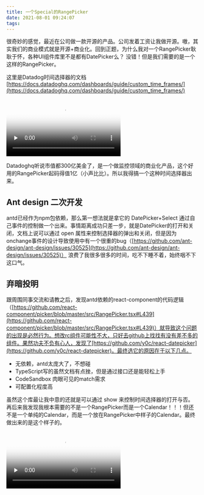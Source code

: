 ```yaml
---
title: 一个Special的RangePicker
date: 2021-08-01 09:24:07
tags:
---
```

很奇妙的感觉，最近在公司做一款开源的产品。公司发着工资让我做开源。嗷，其实我们的商业模式就是开源+商业化。回到正题，为什么我对一个RangePicker耿耿于怀，各种UI组件库里不是都有DatePicker么？ 没错！但是我们需要的是一个这样的RangePicker。

这里是Datadog时间选择器的文档[https://docs.datadoghq.com/dashboards/guide/custom_time_frames/](https://docs.datadoghq.com/dashboards/guide/custom_time_frames/)

<video id="video" controls="" preload="none" poster="http://img-ys011.didistatic.com/static/dc2img/do1_iiaWQLIQLpYgHCnMscVH">
    <source id="mp4" src="http://img-ys011.didistatic.com/static/dc2img/datadog.mp4" type="video/mp4">
</video>

Datadoghq听说市值都300亿美金了，是一个做监控领域的商业化产品，这个好用的RangePicker起码得值1亿（小声比比）。所以我得搞一个这种时间选择器出来。

## Ant design 二次开发

antd已经作为npm包依赖，那么第一想法就是拿它的 DatePicker+Select 通过自己事件的控制做一个出来。事情距离成功只差一步，就是DatePicker的打开和关闭，文档上说可以通过 open 属性来控制选择器的弹出和关闭，但是因为onchange事件的设计导致使用中有一个很重的bug（[https://github.com/ant-design/ant-design/issues/30525](https://github.com/ant-design/ant-design/issues/30525)） 浪费了我很多很多的时间，吃不下睡不着，始终咽不下这口气。

## 弃暗投明

跟周围同事交流和请教之后，发现antd依赖的react-component的代码逻辑（[https://github.com/react-component/picker/blob/master/src/RangePicker.tsx#L439](https://github.com/react-component/picker/blob/master/src/RangePicker.tsx#L439)）就导致这个问题的出现是必然行为。想改rc组件可能性不大，只好去github上找找有没有差不多的组件。果然功夫不负有心人，发现了[https://github.com/y0c/react-datepicker](https://github.com/y0c/react-datepicker)。最终选它的原因在于以下几点。

- 无依赖，antd太庞大了，不想碰
- TypeScript写的虽然文档有点挫，但是通过接口还是能轻松上手
- CodeSandbox 肉眼可见的match需求
- 可配置化程度高

虽然这个库最让我中意的还就是可以通过 show 来控制时间选择器的打开与否。再后来我发现我根本需要的不是一个RangePicker而是一个Calendar！！！但还不是一个单纯的Calendar，而是一个放在RangePicker中样子的Calendar。最终做出来的是这个样子的。

<video id="video" controls="" preload="none" poster="http://img-ys011.didistatic.com/static/dc2img/do1_3INJKj51xnZEfRPBwFiv">
    <source id="mp4" src="http://img-ys011.didistatic.com/static/dc2img/n9e.mp4" type="video/mp4">
</video>
